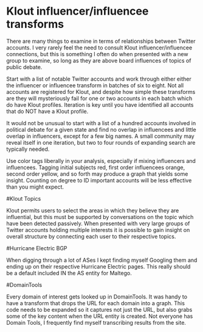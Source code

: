 # Klout influencer/influencee transforms

There are many things to examine in terms of relationships between Twitter accounts. I very rarely feel the need to consult Klout influencer/influencee connections, but this is something I often do when presented with a new group to examine, so long as they are above board influences of topics of public debate.

Start with a list of notable Twitter accounts and work through either either the influencer or influencee transform in batches of six to eight. Not all accounts are registered for Klout, and despite how simple these transforms are they will mysteriously fail for one or two accounts in each batch which do have Klout profiles. Iteration is key until you have identified all accounts that do NOT have a Klout profile.

It would not be unusual to start with a list of a hundred accounts involved in political debate for a given state and find no overlap in influencees and little overlap in influencers, except for a few big names. A small community may reveal itself in one iteration, but two to four rounds of expanding search are typically needed.

Use color tags liberally in your analysis, especially if mixing influencers and influencees. Tagging initial subjects red, first order influencees orange, second order yellow, and so forth may produce a graph that yields some insight. Counting on degree to ID important accounts will be less effective than you might expect.

#Klout Topics

Klout permits users to select the areas in which they believe they are influential, but this must be supported by conversations on the topic which have been detected passively. When presented with very large groups of Twitter accounts holding multiple interests it is possible to gain insight on overall structure by connecting each user to their respective topics.

#Hurricane Electric BGP

When digging through a lot of ASes I kept finding myself Googling them and ending up on their respective Hurricane Electric pages. This really should be a default included IN the AS entity for Maltego.


#DomainTools

Every domain of interest gets looked up in DomainTools. It was handy to have a transform that drops the URL for each domain into a graph. This code needs to be expanded so it captures not just the URL, but also grabs some of the key content when the URL entity is created. Not everyone has Domain Tools, I frequently find myself transcribing results from the site.